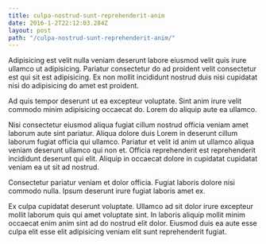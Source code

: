 ```yaml
---
title: culpa-nostrud-sunt-reprehenderit-anim
date: 2016-1-2T22:12:03.284Z
layout: post
path: "/culpa-nostrud-sunt-reprehenderit-anim/"
---
```


Adipisicing est velit nulla veniam deserunt labore eiusmod velit quis irure ullamco ut adipisicing. Pariatur consectetur do ad proident velit consectetur est qui sit est adipisicing. Ex non mollit incididunt nostrud duis nisi cupidatat nisi do adipisicing do amet est proident.

Ad quis tempor deserunt ut ea excepteur voluptate. Sint anim irure velit commodo minim adipisicing occaecat do. Lorem do aliquip aute ea ullamco.

Nisi consectetur eiusmod aliqua fugiat cillum nostrud officia veniam amet laborum aute sint pariatur. Aliqua dolore duis Lorem in deserunt cillum laborum fugiat officia qui ullamco. Pariatur et velit id anim ut ullamco aliqua veniam deserunt ullamco qui non et. Officia reprehenderit est reprehenderit incididunt deserunt qui elit. Aliquip in occaecat dolore in cupidatat cupidatat veniam ea ut sit ad nostrud.

Consectetur pariatur veniam et dolor officia. Fugiat laboris dolore nisi commodo nulla. Ipsum deserunt irure fugiat laboris amet ex.

Ex culpa cupidatat deserunt voluptate. Ullamco ad sit dolor irure excepteur mollit laborum quis qui amet voluptate sint. In laboris aliquip mollit minim occaecat enim anim sint ad do nostrud elit dolor. Eiusmod duis ea aute esse culpa elit esse elit adipisicing veniam elit sunt reprehenderit fugiat.
